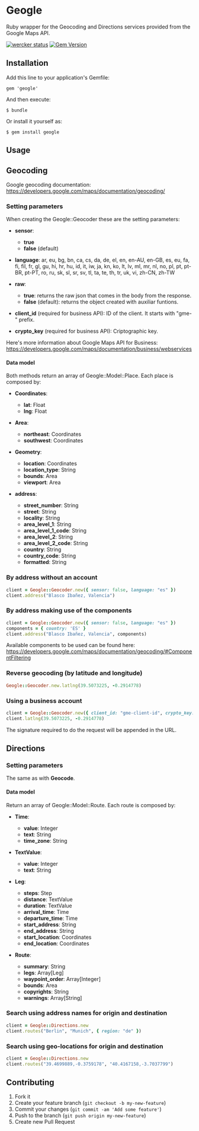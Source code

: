 # Geogle

Ruby wrapper for the Geocoding and Directions services provided from the Google Maps API.

[![wercker status](https://app.wercker.com/status/6122e4f0966ee255949e2eb465aefd10/m "wercker status")](https://app.wercker.com/project/bykey/6122e4f0966ee255949e2eb465aefd10)
[![Gem Version](https://badge.fury.io/rb/geogle.svg)](http://badge.fury.io/rb/geogle)

## Installation

Add this line to your application's Gemfile:

    gem 'geogle'

And then execute:

    $ bundle

Or install it yourself as:

    $ gem install geogle

## Usage

## Geocoding
Google geocoding documentation:
https://developers.google.com/maps/documentation/geocoding/

### Setting parameters

When creating the Geogle::Geocoder these are the setting parameters:

* **sensor**:
    * **true**
    * **false** (default)
* **language**: ar, eu, bg, bn, ca, cs, da, de, el, en, en-AU, en-GB, es, eu, fa, fi, fil, fr, gl, gu, hi, hr, hu, id, it, iw, ja, kn, ko, lt, lv, ml, mr, nl, no, pl, pt, pt-BR, pt-PT, ro, ru, sk, sl, sr, sv, tl, ta, te, th, tr, uk, vi, zh-CN, zh-TW
* **raw**:
    * **true**: returns the raw json that comes in the body from the response.
    * **false** (default): returns the object created with auxiliar funtions.

* **client_id** (required for business API): ID of the client. It starts with "gme-" prefix.
* **crypto_key** (required for business API): Criptographic key.

Here's more information about Google Maps API for Business:
https://developers.google.com/maps/documentation/business/webservices

#### Data model

Both methods return an array of Geogle::Model::Place. Each place is composed by:

* **Coordinates**:
    * **lat**: Float
    * **lng**: Float

* **Area**:
    * **northeast**: Coordinates
    * **southwest**: Coordinates

* **Geometry**:
    * **location**: Coordinates
    * **location_type**: String
    * **bounds**: Area
    * **viewport**: Area
* **address**:
    * **street_number**: String
    * **street**: String
    * **locality**: String
    * **area_level_1**: String
    * **area_level_1_code**: String
    * **area_level_2**: String
    * **area_level_2_code**: String
    * **country**: String
    * **country_code**: String
    * **formatted**: String


### By address without an account

```ruby
client = Geogle::Geocoder.new({ sensor: false, language: "es" })
client.address("Blasco Ibañez, Valencia")
```

### By address making use of the components

```ruby
client = Geogle::Geocoder.new({ sensor: false, language: "es" })
components = { country: 'ES' }
client.address("Blasco Ibañez, Valencia", components)
```

  Available components to be used can be found here:
  https://developers.google.com/maps/documentation/geocoding/#ComponentFiltering

### Reverse geocoding (by latitude and longitude)

```ruby
Geogle::Geocoder.new.latlng(39.5073225, -0.2914778)
```

### Using a business account

```ruby
client = Geogle::Geocoder.new({ client_id: "gme-client-id", crypto_key: "crypto-key" })
client.latlng(39.5073225, -0.2914778)
```

  The signature required to do the request will be appended in the URL.

## Directions

### Setting parameters

The same as with **Geocode**.

#### Data model

Return an array of Geogle::Model::Route. Each route is composed by:

* **Time**:
    * **value**: Integer
    * **text**: String
    * **time_zone**: String

* **TextValue**:
    * **value**: Integer
    * **text**: String

* **Leg**:
    * **steps**: Step
    * **distance**: TextValue
    * **duration**: TextValue
    * **arrival_time**: Time
    * **departure_time**: Time
    * **start_address**: String
    * **end_address**: String
    * **start_location**: Coordinates
    * **end_location**: Coordinates

* **Route**:
    * **summary**: String
    * **legs**: Array[Leg]
    * **waypoint_order**: Array[Integer]
    * **bounds**: Area
    * **copyrights**: String
    * **warnings**: Array[String]


### Search using address names for origin and destination

```ruby
client = Geogle::Directions.new
client.routes("Berlin", "Munich", { region: "de" })
```

### Search using geo-locations for origin and destination

```ruby
client = Geogle::Directions.new
client.routes("39.4699889,-0.3759178", "40.4167158,-3.7037799")
```


## Contributing

1. Fork it
2. Create your feature branch (`git checkout -b my-new-feature`)
3. Commit your changes (`git commit -am 'Add some feature'`)
4. Push to the branch (`git push origin my-new-feature`)
5. Create new Pull Request
